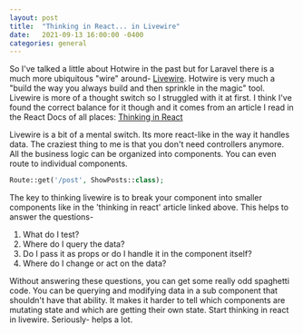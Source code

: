 ```yaml
---
layout: post
title:  "Thinking in React... in Livewire"
date:   2021-09-13 16:00:00 -0400
categories: general
---
```

So I've talked a little about Hotwire in the past but for Laravel there is a much more ubiquitous "wire" around- [Livewire](https://laravel-livewire.com/). Hotwire is very much a "build the way you always build and then sprinkle in the magic" tool. Livewire is more of a thought switch so I struggled with it at first. I think I've found the correct balance for it though and it comes from an article I read in the React Docs of all places: [Thinking in React](https://reactjs.org/docs/thinking-in-react.html)

Livewire is a bit of a mental switch. Its more react-like in the way it handles data. The craziest thing to me is that you don't need controllers anymore. All the business logic can be organized into components. You can even route to individual components. 

```php
Route::get('/post', ShowPosts::class);
```

The key to thinking livewire is to break your component into smaller components like in the 'thinking in react' article linked above. This helps to answer the questions-
1. What do I test?
2. Where do I query the data? 
3. Do I pass it as props or do I handle it in the component itself? 
4. Where do I change or act on the data?

Without answering these questions, you can get some really odd spaghetti code. You can be querying and modifying data in a sub component that shouldn't have that ability. It makes it harder to tell which components are mutating state and which are getting their own state. Start thinking in react in livewire. Seriously- helps a lot.

